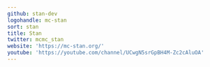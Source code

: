 ```yaml
---
github: stan-dev
logohandle: mc-stan
sort: stan
title: Stan
twitter: mcmc_stan
website: 'https://mc-stan.org/'
youtube: 'https://youtube.com/channel/UCwgN5srGpBH4M-Zc2cAluOA'
---
```

